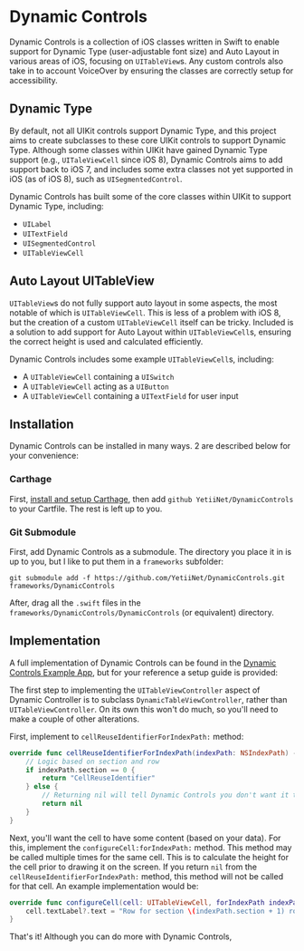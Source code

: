 Dynamic Controls
===

Dynamic Controls is a collection of iOS classes written in Swift to enable support for Dynamic Type (user-adjustable font size) and Auto Layout in various areas of iOS, focusing on `UITableView`s. Any custom controls also take in to account VoiceOver by ensuring the classes are correctly setup for accessibility.

## Dynamic Type

By default, not all UIKit controls support Dynamic Type, and this project aims to create subclasses to these core UIKit controls to support Dynamic Type. Although some classes within UIKit have gained Dynamic Type support (e.g., `UITaleViewCell` since iOS 8), Dynamic Controls aims to add support back to iOS 7, and includes some extra classes not yet supported in iOS (as of iOS 8), such as `UISegmentedControl`.

Dynamic Controls has built some of the core classes within UIKit to support Dynamic Type, including:

* `UILabel`
* `UITextField`
* `UISegmentedControl`
* `UITableViewCell`

## Auto Layout UITableView

`UITableView`s do not fully support auto layout in some aspects, the most notable of which is `UITableViewCell`. This is less of a problem with iOS 8, but the creation of a custom `UITableViewCell` itself can be tricky. Included is a solution to add support for Auto Layout within `UITableViewCell`s, ensuring the correct height is used and calculated efficiently.

Dynamic Controls includes some example `UITableViewCell`s, including:

* A `UITableViewCell` containing a `UISwitch`
* A `UITableViewCell` acting as a `UIButton`
* A `UITableViewCell` containing a `UITextField` for user input

## Installation

Dynamic Controls can be installed in many ways. 2 are described below for your convenience:

### Carthage

First, [install and setup Carthage](https://github.com/Carthage/Carthage#installing-carthage), then add `github YetiiNet/DynamicControls` to your Cartfile. The rest is left up to you.

### Git Submodule

First, add Dynamic Controls as a submodule. The directory you place it in is up to you, but I like to put them in a `frameworks` subfolder:

`git submodule add -f https://github.com/YetiiNet/DynamicControls.git frameworks/DynamicControls`

After, drag all the `.swift` files in the `frameworks/DynamicControls/DynamicControls` (or equivalent) directory.

## Implementation

A full implementation of Dynamic Controls can be found in the [Dynamic Controls Example App](https://github.com/YetiiNet/DynamicControlsExampleApp), but for your reference a setup guide is provided:

The first step to implementing the `UITableViewController` aspect of Dynamic Controller is to subclass `DynamicTableViewController`, rather than `UITableViewController`. On its own this won't do much, so you'll need to make a couple of other alterations.

First, implement to `cellReuseIdentifierForIndexPath:` method:

```swift
override func cellReuseIdentifierForIndexPath(indexPath: NSIndexPath) -> String? {
    // Logic based on section and row
    if indexPath.section == 0 {
        return "CellReuseIdentifier"
    } else {
        // Returning nil will tell Dynamic Controls you don't want it to do anything for this index path
        return nil
    }
}
```
    
Next, you'll want the cell to have some content (based on your data). For this, implement the `configureCell:forIndexPath:` method. This method may be called multiple times for the same cell. This is to calculate the height for the cell prior to drawing it on the screen. If you return `nil` from the `cellReuseIdentifierForIndexPath:` method, this method will not be called for that cell. An example implementation would be:

```swift
override func configureCell(cell: UITableViewCell, forIndexPath indexPath: NSIndexPath) {
    cell.textLabel?.text = "Row for section \(indexPath.section + 1) row \(indexPath.row + 1)"
}
```

That's it! Although you can do more with Dynamic Controls,
